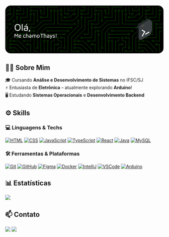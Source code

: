![header-image](./header.png)

## 👩‍💻 Sobre Mim
🎓 Cursando **Análise e Desenvolvimento de Sistemas** no IFSC/SJ  
⚡ Entusiasta de **Eletrônica** – atualmente explorando **Arduino**!   
🖥️ Estudando **Sistemas Operacionais** e **Desenvolvimento Backend** 





## ⚙️ Skills

### 💻 Linguagens & Techs

[![HTML](https://skillicons.dev/icons?i=html)](https://developer.mozilla.org/en-US/docs/Web/HTML)
[![CSS](https://skillicons.dev/icons?i=css)](https://developer.mozilla.org/en-US/docs/Web/CSS)
[![JavaScript](https://skillicons.dev/icons?i=js)](https://developer.mozilla.org/en-US/docs/Web/JavaScript)
[![TypeScript](https://skillicons.dev/icons?i=ts)](https://www.typescriptlang.org/)
[![React](https://skillicons.dev/icons?i=react)](https://pt-br.legacy.reactjs.org/)
[![Java](https://skillicons.dev/icons?i=java)](https://www.java.com/)
[![MySQL](https://skillicons.dev/icons?i=mysql)](https://www.mysql.com/)

### 🛠️ Ferramentas & Plataformas

[![Git](https://skillicons.dev/icons?i=git)](https://git-scm.com/)
[![GitHub](https://skillicons.dev/icons?i=github)](https://github.com/)
[![Figma](https://skillicons.dev/icons?i=figma)](https://www.figma.com/)
[![Docker](https://skillicons.dev/icons?i=docker)](https://www.docker.com/)
[![IntelliJ](https://skillicons.dev/icons?i=idea)](https://www.jetbrains.com/idea/)
[![VSCode](https://skillicons.dev/icons?i=vscode)](https://code.visualstudio.com/)
[![Arduino](https://skillicons.dev/icons?i=arduino)](https://www.arduino.cc/)





## 📊 Estatísticas
<img src="https://github-readme-stats.vercel.app/api/top-langs/?username=ThaysMariano&layout=compact&theme=react&hide_border=true&title_color=3B8FF5" width="400" />




## 📫 Contato
<a href="https://www.linkedin.com/in/thays-mariano-8711b4323/" target="_blank"><img src="https://img.shields.io/badge/-LinkedIn-%230077B5?style=for-the-badge&logo=linkedin&logoColor=white"></a>  <a href = "mailto:thaysdasilvamariano@gmail.com"><img src="https://img.shields.io/badge/-Gmail-%23333?style=for-the-badge&logo=gmail&logoColor=white"></a> 

